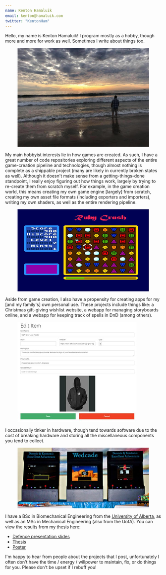 ```yaml
---
name: Kenton Hamaluik
email: kenton@hamaluik.com
twitter: "KentonHam"
---
```


Hello, my name is Kenton Hamaluik! I program mostly as a hobby, though more and more for work as well. Sometimes I write about things too.

<figure>
    <img src="/assets/images/about/ocean.jpg">
</figure>

My main hobbyist interests lie in how games are created. As such, I have a great number of code repositories exploring different aspects of the entire game-creation pipeline and technologies, though almost nothing is complete as a shippable project (many are likely in currently broken states as well). Although it doesn't make sense from a getting-things-done standpoint, I really enjoy figuring out how things work, largely by trying to re-create them from scratch myself. For example, in the game creation world, this means creating my own game engine [largely] from scratch, creating my own asset file formats (including exporters and importers), writing my own shaders, as well as the entire rendering pipeline.

<figure>
    <img src="/assets/images/about/rubycrush_ss_full.jpg">
</figure>

Aside from game creation, I also have a propensity for creating apps for my [and my family's] own personal use. These projects include things like: a Christmas gift-giving wishlist website, a webapp for managing storyboards online, and a webapp for keeping track of spells in DnD (among others).

<figure>
    <img src="/assets/images/about/listwish.jpg">
</figure>

I occasionally tinker in hardware, though tend towards software due to the cost of breaking hardware and storing all the miscellaneous components you tend to collect.

<figure>
    <img src="/assets/images/about/wedcade.jpg">
</figure>

I have a BSc in Biomechanical Engineering from the [University of Alberta](https://ualberta.ca), as well as an MSc in Mechanical Engineering (also from the UofA). You can view the results from my thesis here:

* [Defence presentation slides](/assets/msc/Hamaluik_Kenton_D_201406_MSc_Defence.pdf)
* [Thesis](/assets/msc/Hamaluik_Kenton_D_201406_MSc.pdf)
* [Poster](/assets/msc/Hamaluik_Kenton_D_201406_MSc_Poster.pdf)

I'm happy to hear from people about the projects that I post, unfortunately I often don't have the time / energy / willpower to maintain, fix, or do things for you. Please don't be upset if I rebuff you!
